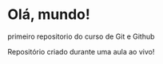 # Olá, mundo!
 primeiro repositorio do curso de Git e Github

 Repositório criado durante uma aula ao vivo!
